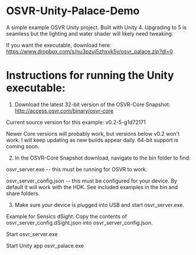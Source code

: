 # OSVR-Unity-Palace-Demo
A simple example OSVR Unity project. Built with Unity 4. Upgrading to 5 is seamless but the lighting and water shader will likely need tweaking.

If you want the executable, download here: https://www.dropbox.com/s/nu3pzuj5zhxyk5y/osvr_palace.zip?dl=0

# Instructions for running the Unity executable:
1) Download the latest 32-bit version of the OSVR-Core Snapshot: http://access.osvr.com/binary/osvr-core

Current source version for this example: v0.2-5-g1d72171

Newer Core versions will probably work, but versions below v0.2 won't work. 
I will keep updating as new builds appear daily.
64-bit support is coming soon.

2) In the OSVR-Core Snapshot download, navigate to the bin folder to find:

osvr_server.exe -- this must be running for OSVR to work.

osvr_server_config.json -- this must be configured for your device. 
By default it will work with the HDK. See included examples in the bin and share folders.

3) Make sure your device is plugged into USB and start osvr_server.exe.

Example for Sensics dSight:
Copy the contents of osvr_server_config.dSight.json into osvr_server_config.json.

Start osvr_server.exe

Start Unity app osvr_palace.exe


